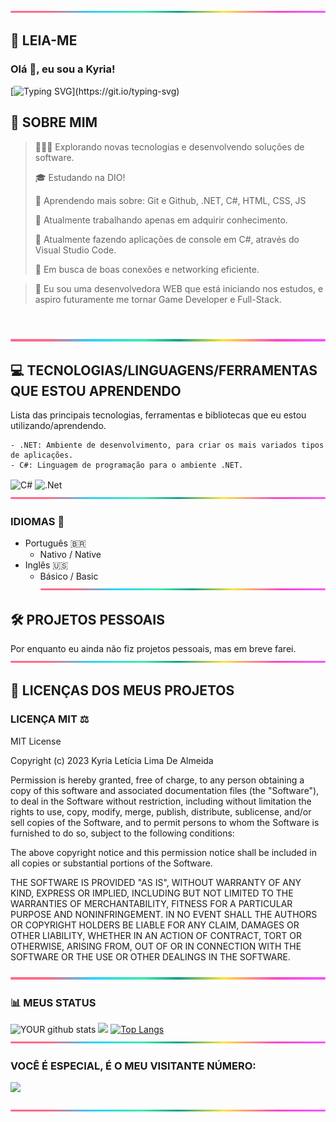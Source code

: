 ![](lineBar.png)
## 📝 LEIA-ME
 ### Olá 👋, eu sou a Kyria!
[![Typing SVG](https://readme-typing-svg.demolab.com?font=Rodada+Varela&weight=500&size=32&duration=4991&pause=1&color=FF66C4&background=FFFFFF00&center=verdadeiro&vCenter=verdadeiro&repeat=verdadeiro&random=verdadeiro&width=680&lines=+%F0%9F%92%9C+Olá+devs%2C+meu+nome+%C3%A9%C2%A0Kyria!+%F0%9F%91%8B;%F0%9F%92%9C+Sou+desenvolvedora+Web!)](https://git.io/typing-svg)
## 🚀 SOBRE MIM

>👩🏾‍💻 Explorando novas tecnologias e desenvolvendo soluções de software.
>
>🎓 Estudando na DIO!
>
>🌱 Aprendendo mais sobre: Git e Github, .NET, C#, HTML, CSS, JS
>
>🔭 Atualmente trabalhando apenas em adquirir conhecimento.
>
>🌱 Atualmente fazendo aplicações de console em C#, através do Visual Studio Code.
>
>🤝 Em busca de boas conexões e networking eficiente.
 
> 🚀 Eu sou uma desenvolvedora WEB que está iniciando nos estudos, e aspiro futuramente me tornar Game Developer e Full-Stack.
>
<br/>

![](lineBar.png)

## 💻 TECNOLOGIAS/LINGUAGENS/FERRAMENTAS QUE ESTOU APRENDENDO
 
Lista das principais tecnologias, ferramentas e bibliotecas que eu estou utilizando/aprendendo.
  
    - .NET: Ambiente de desenvolvimento, para criar os mais variados tipos de aplicações.
    - C#: Linguagem de programação para o ambiente .NET. 
<img align="center" alt="C#" src="https://img.shields.io/badge/C%23-239120?style=for-the-badge&logo=c-sharp&logoColor=white" /> <img align="center" alt=".Net" src="https://img.shields.io/badge/.NET-5C2D91?style=for-the-badge&logo=.net&logoColor=white" />
![](lineBar.png)
### IDIOMAS 👋
- Português 🇧🇷
  - Nativo / Native
- Inglês 🇺🇸
  - Básico / Basic
![](lineBar.png)
## 🛠 PROJETOS PESSOAIS
Por enquanto eu ainda não fiz projetos pessoais, mas em breve farei.
![](lineBar.png)
## 📄 LICENÇAS DOS MEUS PROJETOS
### LICENÇA MIT ⚖️
MIT License

Copyright (c) 2023 Kyria Letícia Lima De Almeida

Permission is hereby granted, free of charge, to any person obtaining a copy
of this software and associated documentation files (the "Software"), to deal
in the Software without restriction, including without limitation the rights
to use, copy, modify, merge, publish, distribute, sublicense, and/or sell
copies of the Software, and to permit persons to whom the Software is
furnished to do so, subject to the following conditions:

The above copyright notice and this permission notice shall be included in all
copies or substantial portions of the Software.

THE SOFTWARE IS PROVIDED "AS IS", WITHOUT WARRANTY OF ANY KIND, EXPRESS OR
IMPLIED, INCLUDING BUT NOT LIMITED TO THE WARRANTIES OF MERCHANTABILITY,
FITNESS FOR A PARTICULAR PURPOSE AND NONINFRINGEMENT. IN NO EVENT SHALL THE
AUTHORS OR COPYRIGHT HOLDERS BE LIABLE FOR ANY CLAIM, DAMAGES OR OTHER
LIABILITY, WHETHER IN AN ACTION OF CONTRACT, TORT OR OTHERWISE, ARISING FROM,
OUT OF OR IN CONNECTION WITH THE SOFTWARE OR THE USE OR OTHER DEALINGS IN THE
SOFTWARE.

![](lineBar.png)
### 📊 MEUS STATUS

![YOUR github stats](https://github-readme-stats.vercel.app/api?username=KyriaDev)
![](https://github-readme-streak-stats.herokuapp.com/?user=KyriaDev)
[![Top Langs](https://github-readme-stats.vercel.app/api/top-langs/?username=KyriaDev&layout=compact)](https://github.com/KyriaDev/github-readme-stats)
![](lineBar.png)

### VOCÊ É ESPECIAL, É O MEU VISITANTE NÚMERO:
<img src="https://profile-counter.glitch.me/KyriaDev/count.svg">

![](lineBar.png)
